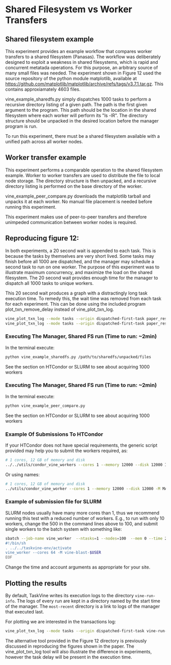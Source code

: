 # Shared Filesystem vs Worker Transfers

## Shared filesystem example

This experiment provides an example workflow that compares worker transfers to a shared filesystem (Panasas).
The workflow was deliberately designed to exploit a weakness in shared filesystems, which is rapid and concurrent metatada operations. For this
purpose, an arbitrary source of many small files was needed. The experiment shown in Figure 12 used the source repository of the python module matplotlib,
available at https://github.com/matplotlib/matplotlib/archive/refs/tags/v3.7.1.tar.gz. This contains approxiamately 4603 files.

vine\_example\_sharedfs.py simply dispatches 1000 tasks to perform a recursive directory listing
of a given path. The path is the first given argument to the program. This path should be the location in the shared filesystem
where each worker will perform its "ls -lR". The directory structure should be unpacked in the desired location before the manager
program is run.

To run this experiment, there must be a shared filesystem available with a unified path across all worker nodes.


## Worker transfer example

This experiment performs a comparable operation to the shared filesystem example. Worker to worker transfers are used to distribute the file to local node storage.
The directory structure is then unpacked, and a recursive directory listing is performed on the base directory of the worker.  

vine\_example\_peer\_compare.py downloads the matplotlib tarball and unpacks it at each worker. No manual file placement is needed before running this experiment. 

This experiment makes use of peer-to-peer transfers and therefore unimpeded 
communication between worker nodes is required. 

## Reproducing figure 12:

In both experiments, a 20 second wait is appended to each task. This is because the tasks by themselves are very short lived. Some tasks may finish before all 1000
are dispatched, and the manager may schedule a second task to run on one worker. The purpose of this experiment was to illustrate maximum concurrency, and maximize
the load on the shared filesystem. The 20 second wait provides enough time for the manager to dispatch all 1000 tasks to unique workers. 

This 20 second wait produces a graph with a distractingly long task execution time. To remedy this, the wait time was removed from each task for each experiment. This 
can be done using the included program plot\_txn\_remove\_delay instead of vine\_plot\_txn\_log.

```sh
vine_plot_txn_log --mode tasks --origin dispatched-first-task paper_results/sharedfs_transactions a.pdf
vine_plot_txn_log --mode tasks --origin dispatched-first-task paper_results/peer_transfer_transactions b.pdf
```

### Executing The Manager, Shared FS run (Time to run: ~2min)

In the terminal execute:

```sh
python vine_example_sharedfs.py /path/to/sharedfs/unpacked/files
```
See the section on HTCondor or SLURM to see about acquiring 1000 workers

### Executing The Manager, Shared FS run (Time to run: ~2min)

In the terminal execute:

```sh
python vine_example_peer_compare.py
```
See the section on HTCondor or SLURM to see about acquiring 1000 workers

### Example Of Submissions To HTCondor

If your HTCondor does not have special requirements, the generic script
provided may help you to submit the workers required, as:

```sh
# 1 cores, 12 GB of memory and disk
../../utils/condor_vine_workers --cores 1 --memory 12000 --disk 12000 IP_OF_MANAGER PORT_OF_MANAGER 1050
```

Or using names:

```sh
# 1 cores, 12 GB of memory and disk
../utils/condor_vine_worker --cores 1 --memory 12000 --disk 12000 -M MANAGER_NAME 1050
```


### Example of submission file for SLURM

SLURM nodes usually have many more cores than 1, thus we recommend running this
test with a reduced number of workers. E.g., to run with only 10 workers,
change the 500 in the command lines above to 100, and submit single workers to
the batch system with something like:

```sh
sbatch --job-name vine_worker  --ntasks=1 --nodes=100  --mem 0 --time 2:00:00 --account=ACCOUNT -- <<EOF
#!/bin/sh
. ../../taskvine-env/activate
vine_worker --cores 64 -M vine-blast-$USER
EOF
```

Change the time and account arguments as appropriate for your site.


## Plotting the results

By default, TaskVine writes its execution logs to the directory
`vine-run-info`. The logs of every run are kept in a directory named by the
start time of the manager. The `most-recent` directory is a link to logs of the
manager that executed last.

For plotting we are interested in the transactions log:


```sh
vine_plot_txn_log --mode tasks --origin dispatched-first-task vine-run-info/most-recent/vine-logs/transactions output.pdf
```

The alternative tool provided in the Figure 12 directory is previously discussed in reproducing the figures shown in the paper. The 
vine\_plot\_txn\_log tool will also illustrate the difference in experiments, however the task delay will be present in the execution time.





